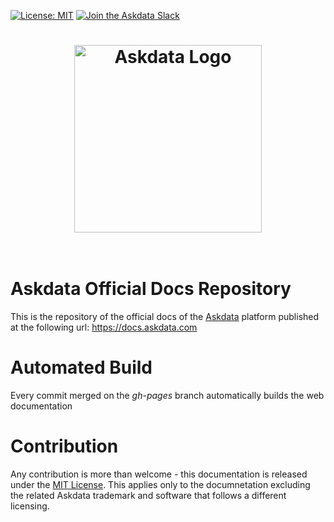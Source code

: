 [![License: MIT](https://img.shields.io/badge/License-MIT-yellow.svg)](https://opensource.org/licenses/MIT) [![Join the Askdata Slack](https://img.shields.io/badge/slack-@askdata--community-CF0E5B.svg?logo=slack&logoColor=white&labelColor=3F0E40)](https://slack.askdata.com/)

<h1 align="center">
	<img width="300" src="https://docs.askdata.com/images/logo/askdata-logo-black.png" alt="Askdata Logo">
	<br>
	<br>
</h1>

# Askdata Official Docs Repository
This is the repository of the official docs of the [Askdata](https://www.askdata.com) platform published at the following url: https://docs.askdata.com

# Automated Build
Every commit merged on the *gh-pages* branch automatically builds the web documentation

# Contribution
Any contribution is more than welcome - this documentation is released under the [MIT License](https://opensource.org/licenses/MIT). 
This applies only to the documnetation excluding the related Askdata trademark and software that follows a different licensing.
